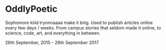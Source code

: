 # OddlyPoetic

Sophomore kiiid trynnnaaaa make it biiig. Used to publish articles online every few days / weeks. From campus stories that seldom made it online, to science, code, art, and everything in between. 

26th September, 2015 - 26th September 2017
